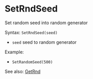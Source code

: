 # SetRndSeed

Set random seed into random generator

Syntax: `SetRndSeed(seed)`

* `seed` seed to random generator 

Example:

* `SetRandomSeed(500)`

See also: [GetRnd](/api-native-functions/getrnd.md)

